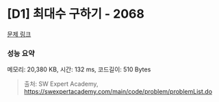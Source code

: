 # [D1] 최대수 구하기 - 2068 

[문제 링크](https://swexpertacademy.com/main/code/problem/problemDetail.do?contestProbId=AV5QQhbqA4QDFAUq) 

### 성능 요약

메모리: 20,380 KB, 시간: 132 ms, 코드길이: 510 Bytes



> 출처: SW Expert Academy, https://swexpertacademy.com/main/code/problem/problemList.do
